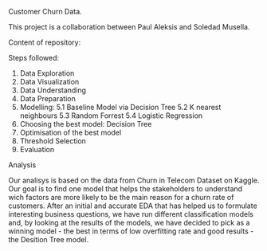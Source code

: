 Customer Churn Data. 

This project is a collaboration between Paul Aleksis and Soledad Musella.

Content of repository:




Steps followed: 

1. Data Exploration
2. Data Visualization
3. Data Understanding 
4. Data Preparation
5. Modelling: 
   5.1 Baseline Model via Decision Tree
   5.2 K nearest neighbours
   5.3 Random Forrest 
   5.4 Logistic Regression
6. Choosing the best model: Decision Tree
7. Optimisation of the best model 
8. Threshold Selection
9. Evaluation

Analysis 

Our analisys is based on the data from Churn in Telecom Dataset on Kaggle. Our goal is to find one model that helps the stakeholders to understand wich factors are more likely to be the main reason for a churn rate of customers. After an initial and  accurate EDA that has helped us to formulate interesting business questions, we have run different classification models and, by looking at the results of the models, we have decided to pick as a winning model - the best in terms of low overfitting rate and good results - the Desition Tree model. 




